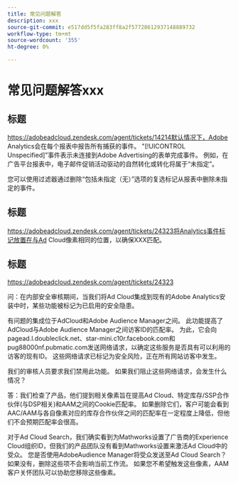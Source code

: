 ```yaml
---
title: 常见问题解答
description: xxx
source-git-commit: e517dd5f5fa283ff8a2f57728612937148889732
workflow-type: tm+mt
source-wordcount: '355'
ht-degree: 0%

---
```


# 常见问题解答xxx

## 标题

https://adobeadcloud.zendesk.com/agent/tickets/14214默认情况下，Adobe Analytics会在每个报表中报告所有捕获的事件。 &quot;[!UICONTROL Unspecified]”事件表示未连接到Adobe Advertising的表单完成事件。 例如，在广告平台报表中，电子邮件促销活动驱动的自然转化或转化将属于“未指定”。

您可以使用过滤器通过删除“包括未指定（无）”选项的复选标记从报表中删除未指定的事件。 <!-- Not sure if this is in DSP or in Analytics Workspace -->

## 标题

https://adobeadcloud.zendesk.com/agent/tickets/24323将Analytics事件标记放置在与Ad Cloud像素相同的位置，以确保XXX匹配。

## 标题

https://adobeadcloud.zendesk.com/agent/tickets/24323

问：在内部安全审核期间，当我们将Ad Cloud集成到现有的Adobe Analytics安装中时，某些功能被标记为已启用的安全隐患。

有问题的集成位于AdCloud和Adobe Audience Manager之间。 此功能提高了AdCloud与Adobe Audience Manager之间访客ID的匹配率。 为此，它会向pagead.l.doubleclick.net、star-mini.c10r.facebook.com和pug88000nf.pubmatic.com发送网络请求，以确定这些服务是否具有可以利用的访客的现有ID。 这些网络请求已标记为安全风险，正在所有网站访客中发生。

我们的审核人员要求我们禁用此功能。 如果我们阻止这些网络请求，会发生什么情况？

答：我们检查了产品，他们提到相关像素旨在提高Ad Cloud、特定库存/SSP合作伙伴(与DSP相关)和AAM之间的Cookie匹配率。  如果删除它们，客户可能会看到AAC/AAM与各自像素对应的库存合作伙伴之间的匹配率在一定程度上降低，但他们不会预期匹配率会很高。

对于Ad Cloud Search，我们确实看到为Mathworks设置了广告商的Experience Cloud组织ID，但我们的产品团队没有看到Mathworks设置来激活Ad Cloud中的受众。 您是否使用AdobeAudience Manager将受众发送至Ad Cloud Search？ 如果没有，删除这些项不会影响当前工作流。 如果您不希望触发这些像素，AAM客户关怀团队可以协助您移除这些像素。

